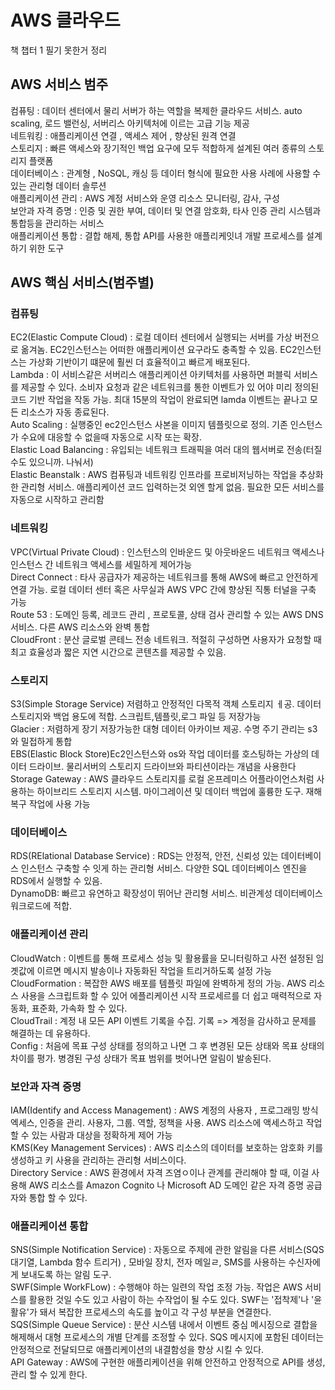 # AWS 클라우드
책 챕터 1 필기 못한거 정리
## AWS 서비스 범주
컴퓨팅 : 데이터 센터에서 물리 서버가 하는 역할을 복제한 클라우드 서비스. auto scaling, 로드 밸런싱, 서버리스 아키텍처에 이르는 고급 기능 제공<br>
네트워킹 : 애플리케이션 연결 , 액세스 제어 , 향상된 원격 연결<br>
스토리지 : 빠른 액세스와 장기적인 백업 요구에 모두 적합하게 설계된 여러 종류의 스토리지 플랫폼<br>
데이터베이스 : 관계형 , NoSQL, 캐싱 등 데이터 형식에 필요한 사용 사례에 사용할 수 있는 관리형 데이터 솔루션<br>
애플리케이션 관리 : AWS 계정 서비스와 운영 리소스 모니터링, 감사, 구성<br>
보안과 자격 증명 : 인증 및 권한 부여, 데이터 및 연결 암호화, 타사 인증 관리 시스템과 통합등을 관리하는 서비스<br>
애플리케이션 통합 : 결합 해제, 통합 API를 사용한 애플리케잇녀 개발 프로세스를 설계하기 위한 도구<br>

## AWS 핵심 서비스(범주별)
### 컴퓨팅
EC2(Elastic Compute Cloud) : 로컬 데이터 센터에서 실행되는 서버를 가상 버전으로 옮겨놈. EC2인스턴스는 어떠한 애플리케이션 요구라도 충족할 수 있음. EC2인스턴스는 가상화 기반이기
떄문에 훨씬 더 효율적이고 빠르게 배포된다.<br>
Lambda : 이 서비스같은 서버리스 애플리케이션 아키텍처를 사용하면 퍼블릭 서비스를 제공할 수 있다. 소비자 요청과 같은 네트워크를 통한 이벤트가 있
어야 미리 정의된 코드 기반 작업을 작동 가능. 최대 15분의 작업이 완료되면 lamda 이벤트는 끝나고 모든 리소스가 자동 종료된다.<br>
Auto Scaling : 실행중인 ec2인스턴스 사본을 이미지 템플릿으로 정의. 기존 인스턴스가 수요에 대응할 수 없을때 자동으로 시작 또는 확장.<br>
Elastic Load Balancing : 유입되는 네트워크 트래픽을 여러 대의 웹서버로 전송(터질 수도 있으니까. 나눠서)<br>
Elastic Beanstalk : AWS 컴퓨팅과 네트워킹 인프라를 프로비저닝하는 작업을 추상화한 관리형 서비스. 애플리케이션 코드 입력하는것 외엔 할게 없음. 필요한 모든 서비스를 
자동으로 시작하고 관리함<br>

### 네트워킹
VPC(Virtual Private Cloud) : 인스턴스의 인바운드 및 아웃바운드 네트워크 액세스나 인스턴스 간 네트워크 액세스를 세밀하게 제어가능<br>
Direct Connect : 타사 공급자가 제공하는 네트워크를 통해 AWS에 빠르고 안전하게 연결 가능. 로컬 데이터 센터 혹은 사무실과 AWS VPC 간에 향상된 직통 터널을 구축 가능<br>
Route 53 : 도메인 등록,  레코드 관리 , 프로토콜, 상태 검사 관리할 수 있는 AWS DNS 서비스. 다른 AWS 리소스와 완벽 통합<br>
CloudFront : 분산 글로벌 콘테느 전송 네트워크. 적절히 구성하면 사용자가 요청할 때 최고 효율성과 짧은 지연 시간으로 콘텐츠를 제공할 수 있음.<br>

### 스토리지
S3(Simple Storage Service) 저렴하고 안정적인 다목적 객체 스토리지 ㅔ공. 데이터 스토리지와 백업 용도에 적합. 스크립트,템플릿,로그 파일 등 저장가능<br>
Glacier : 저렴하게 장기 저장가능한 대형 데이터 아카이브 제공. 수명 주기 관리는 s3와 밀접하게 통합<br>
EBS(Elastic Block Store)Ec2인스턴스와 os와 작업 데이터를 호스팅하는 가상의 데이터 드라이브. 물리서버의 스토리지 드라이브와 파티션이라는 개념을 사용한다<br>
Storage Gateway : AWS 클라우드 스토리지를 로컬 온프레미스 어플라이언스처럼 사용하는 하이브리드 스토리지 시스템. 마이그레이션 및 데이터 백업에 훌륭한 도구. 재해 복구 작업에 사용 가능<br>

### 데이터베이스
RDS(RElational Database Service) : RDS는 안정적, 안전, 신뢰성 있는 데이터베이스 인스턴스 구축할 수 잇게 하는 관리형 서비스. 다양한 SQL 데이터베이스 엔진을 RDS에서 실행할 수 있음.<br>
DynamoDB: 빠르고 유연하고 확장성이 뛰어난 관리형 서비스. 비관계성 데이터베이스 워크로드에 적합.<br>

### 애플리케이션 관리
CloudWatch : 이벤트를 통해 프로세스 성능 및 활용률을 모니터링하고 사전 설정된 임곗값에 이르면 메시지 발송이나 자동화된 작업을 트리거하도록 설정 가능<br>
CloudFormation : 복잡한 AWS 배포를 템플릿 파일에 완벽하게 정의 가능. AWS 리소스 사용을 스크립트화 할 수 있어 에플리케이션 시작 프로세르를 더 쉽고 매력적으로
자동화, 표준화, 가속화 할 수 있다.<br>
CloudTrail : 계정 내 모든 API 이벤트 기록을 수집. 기록 => 계정을 감사하고 문제를 해결하는 데 유용하다.<br>
Config : 처음에 목표 구성 상태를 정의하고 나면 그 후 변경된 모든 상태와 목표 상태의 차이를 평가. 병경된 구성 상태가 목표 범위를 벗어나면 알림이 발송된다.<br>

### 보안과 자격 증명
IAM(Identify and Access Management) : AWS 계정의 사용자 , 프로그래밍 방식 엑세스, 인증을 관리. 사용자, 그룹. 역할, 정책을 사용. AWS 리소스에 액세스하고 작업할 수 있는 사람과 대상을 정확하게 제어 가능<br>
KMS(Key Management Services) : AWS 리소스의 데이터를 보호하는 암호화 키를 생성하고 키 사용을 관리하는 관리형 서비스이다.<br>
Directory Service : AWS 환경에서 자격 즈염ㅇ이나 관계를 관리해야 할 때, 이걸 사용해 AWS 리소스를 Amazon Cognito 나 Microsoft AD 도메인 같은 자격 증명 공급자와 통합 할 수 있다.<br>

### 애플리케이션 통합
SNS(Simple Notification Service) : 자동으로 주제에 관한 알림을 다른 서비스(SQS 대기열, Lambda 함수 트리거) , 모바일 장치, 전자 메일ㄹ, SMS를 사용하는 수신자에게 보내도록 하는 알림 도구.<br>
SWF(Simple WorkFLow) : 수행해야 하는 일련의 작업 조정 가능. 작업은 AWS 서비스를 활용한 것일 수도 있고 사람이 하는 수작업이 될 수도 있다. SWF는 '접착제'나 '윤활유'가 돼서 복잡한 프로세스의 속도를 높이고 각 구성 부분을 연결한다.<br>
SQS(Simple Queue Service) : 분산 시스템 내에서 이벤트 중심 메시징으로 결합을 해제해서 대형 프로세스의 개별 단계를 조정할 수 있다. SQS 메시지에 포함된 데이터는 안정적으로 전달되므로 애플리케이션의 내결함성을 향상 시킬 수 있다.<br>
API Gateway : AWS에 구현한 애플리케이션을 위해 안전하고 안정적으로 API를 생성, 관리 할 수 있게 한다.<br>
